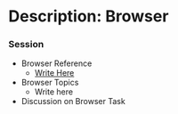 # Description: Browser

### Session
* Browser Reference
    - [Write Here](#)
* Browser Topics
    - Write here
* Discussion on Browser Task
